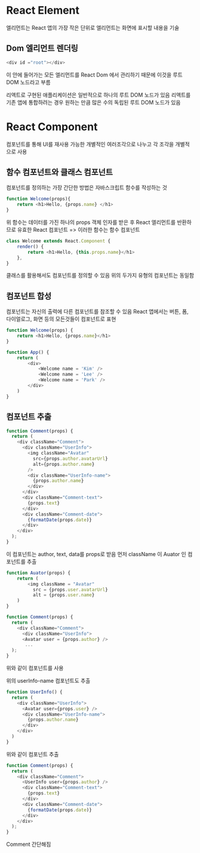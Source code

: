 # React Element
엘리먼트는 React 앱의 가장 작은 단위로 엘리먼트는 화면에 표시할 내용을 기술

## Dom 엘리먼트 렌더링
```javascript
<div id ="root"></div>
```
이 안에 들어가는 모든 엘리먼트를 React Dom 에서 관리하기 때문에 이것을 루트 DOM 노드라고 부름

리액트로 구현된 애플리케이션은 일반적으로 하나의 루트 DOM 노드가 있음
리액트를 기존 앱에 통합하려는 경우 원하는 만큼 많은 수의 독립된 루트 DOM 노드가 있음

# React Component
컴포넌트를 통해 UI를 재사용 가능한 개별적인 여러조각으로 나누고 각 조각을 개별적으로 사용

## 함수 컴포넌트와 클래스 컴포넌트
컴포넌트를 정의하는 가장 간단한 방법은 자바스크립트 함수를 작성하는 것

```javascript
function Welcome(props){
    return <h1>Hello, {props.name} </h1>
}
```
위 함수는 데이터를 가진 하나의 props 객체 인자를 받은 후 React 엘리먼트를 반환하므로 유효한 React 컴포넌트 => 이러한 함수는 함수 컴포넌트

```javascript
class Welcome extends React.Component {
    render() {
        return <h1>Hello, {this.props.name}</h1>
    },
}
```
클래스를 활용해서도 컴포넌트를 정의할 수 있음
위의 두가지 유형의 컴포넌트는 동일함

## 컴포넌트 합성
컴포넌트는 자신의 출력에 다른 컴포넌트를 참조할 수 있음
React 앱에서는 버튼, 폼, 다이얼로그, 화면 등의 모든것들이 컴포넌트로 표현

```javascript
function Welcome(props) {
    return <h1>Hello, {props.name}</h1>  
}

function App() {
    return (
        <div>
            <Welcome name = 'Kim' />
            <Welcome name = 'Lee' />
            <Welcome name = 'Park' />
        </div>
    )
}
```

## 컴포넌트 추출

```javascript
function Comment(props) {
  return (
    <div className="Comment">
      <div className="UserInfo">
        <img className="Avatar"
          src={props.author.avatarUrl}
          alt={props.author.name}
        />
        <div className="UserInfo-name">
          {props.author.name}
        </div>
      </div>
      <div className="Comment-text">
        {props.text}
      </div>
      <div className="Comment-date">
        {formatDate(props.date)}
      </div>
    </div>
  );
}
```
이 컴포넌트는 author, text, data를 props로 받음
먼저 className 이 Auator 인 컴포넌트를 추출

```javascript
function Auator(props) {
    return (
        <img className = "Avatar"
          src = {props.user.avatarUrl}
          alt = {props.user.name}
    )
}

```
```javascript
function Comment(props) {
  return (
    <div className="Comment">
      <div className="UserInfo">
      <Avatar user = {props.author} />
       ...
  );
}
```
위와 같이 컴포넌트를 사용

위의 userInfo-name 컴포넌트도 추출

```javascript
function UserInfo() {
  return (
    <div className="UserInfo">
      <Avatar user={props.user} />
      <div className="UserInfo-name">
        {props.author.name}
      </div>
    </div>
  )
}
```

위와 같이 컴포넌트 추출

```javascript
function Comment(props) {
  return (
    <div className="Comment">
      <UserInfo user={props.author} />
      <div className="Comment-text">
        {props.text}
      </div>
      <div className="Comment-date">
        {formatDate(props.date)}
      </div>
    </div>
  );
}
```

Comment 간단해짐





